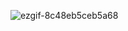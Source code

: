 ![ezgif-8c48eb5ceb5a68](https://github.com/user-attachments/assets/a4b7580c-1494-40df-af0c-1372843143ac)

